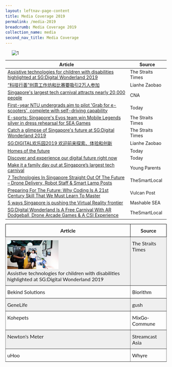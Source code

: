 ```yaml
---
layout: leftnav-page-content
title: Media Coverage 2019 
permalink: /media-2019
breadcrumb: Media Coverage 2019
collection_name: media
second_nav_title: Media Coverage
---
```


<img src="/images/media/media1.jpg" alt="1" style="float:center;width:1000px;height:660px;margin:0px 20px">

| Article | Source |
| --- | --- |
| <a href="https://www.straitstimes.com/tech/assistive-technologies-for-children-with-disabilities-highlighted-at-sgdigital-wonderland-2019" target="_blank">Assistive technologies for children with disabilities highlighted at SG:Digital Wonderland 2019</a> | The Straits Times |
| <a href="https://www.zaobao.com.sg/news/singapore/story20190520-957824" target="_blank">“科技行善”创意工作坊和比赛要吸引2万人参加</a> | Lianhe Zaobao |
| <a href="https://www.channelnewsasia.com/news/singapore/singapore-s-largest-tech-carnival-attracts-nearly-20-000-people-11547308" target="_blank">Singapore's largest tech carnival attracts nearly 20,000 people</a> | CNA |
| <a href="https://www.todayonline.com/singapore/first-year-ntu-undergraduates-aim-pilot-grab-e-scooters" target="_blank">First-year NTU undergrads aim to pilot 'Grab for e-scooters', complete with self-driving capability</a> | Today |
| <a href="https://www.straitstimes.com/tech/e-sports-singapore-mobile-legends-team-win-silver-in-dress-rehearsal-for-sea-games" target="_blank">E-sports: Singapore's Evos team win Mobile Legends silver in dress rehearsal for SEA Games</a> | The Straits Times |
| <a href="https://www.straitstimes.com/tech/catch-a-glimpse-of-singapores-future-at-sgdigital-wonderland-2019" target="_blank">Catch a glimpse of Singapore's future at SG:Digital Wonderland 2019</a> | The Straits Times |
| <a href="https://www.zaobao.com.sg/znews/singapore/story20190513-955464" target="_blank">SG:DIGITAL欢乐园2019 欢迎前来探索、体验和创新</a> | Lianhe Zaobao |
| <a href="https://www.todayonline.com/brand-spotlight/homes-future" target="_blank">Homes of the future</a> | Today |
| <a href="https://www.todayonline.com/brand-spotlight/discover-and-experience-our-digital-future-right-now" target="_blank">Discover and experience our digital future right now</a> | Today |
| <a href="https://www.youngparents.com.sg/sponsored/make-it-a-family-day-out-at-singapores-largest-tech-carnival/?fbclid=IwAR2JUzzRDszCf8BZbO6k9v7zcNFVIU-udJBVA5abG1TrIITzU2opLy0UaSE" target="_blank">Make it a family day out at Singapore’s largest tech carnival</a> | Young Parents |
| <a href="https://thesmartlocal.com/read/futuristic-tech-singapore" target="_blank">7 Technologies In Singapore Straight Out Of The Future – Drone Delivery, Robot Staff & Smart Lamp Posts</a> | TheSmartLocal |
| <a href="https://vulcanpost.com/663445/why-learn-coding-skills/" target="_blank">Preparing For The Future: Why Coding Is A 21st Century Skill That We Must Learn To Master</a> | Vulcan Post |
| <a href="https://sea.mashable.com/tech/3829/5-ways-singapore-is-pushing-the-virtual-reality-frontier" target="_blank">5 ways Singapore is pushing the Virtual Reality frontier</a> | Mashable SEA |
| <a href="https://thesmartlocal.com/read/sg-digital-wonderland-2019" target="_blank">SG:Digital Wonderland Is A Free Carnival With AR Dodgeball, Drone Arcade Games & A CSI Experience</a> | TheSmartLocal |

<style type="text/css">
.tg  {border-collapse:collapse;border-spacing:0;}
.tg td{font-family:Lato;font-size:16px;padding:10px 5px;border-style:solid;border-width:1px;overflow:hidden;word-break:normal;border-color:black;}
.tg th{font-family:Lato;font-size:16px;font-weight:normal;padding:10px 5px;border-style:solid;border-width:1px;overflow:hidden;word-break:normal;border-color:black;}
.tg .tg-0pky{border-color:inherit;text-align:left;vertical-align:top}
.tg .tg-y698{background-color:#efefef;border-color:inherit;text-align:left;vertical-align:top}
</style>
<table class="tg">
  <tr>
    <th><b>Article</b></th>
    <th><b>Source</b></th>
  </tr>
  <tr>
    <td class="tg-y698"><a href="https://www.straitstimes.com/tech/assistive-technologies-for-children-with-disabilities-highlighted-at-sgdigital-wonderland-2019" target="_blank"><img src="/images/discover/discover1.jpg" alt="1" style="width:160px;height:90px;border:0;"></a><br>Assistive technologies for children with disabilities highlighted at SG:Digital Wonderland 2019</td>
    <td class="tg-y698">The Straits Times</td>
     </tr>
  <tr>
    <td class="tg-0pky">Bekind Solutions</td>
    <td class="tg-0pky">Biorithm</td>
      </tr>
  <tr>
    <td class="tg-y698">GeneLife</td>
    <td class="tg-y698">gush</td>
     </tr>
  <tr>
    <td class="tg-0pky">Kohepets</td>
    <td class="tg-0pky">MixGo-Commune</td>
     </tr>
  <tr>
    <td class="tg-y698">Newton's Meter</td>
    <td class="tg-y698">Streamcast Asia</td>
      </tr>
  <tr>
    <td class="tg-0pky">uHoo</td>
    <td class="tg-0pky">Whyre</td>
      </tr>
</table>
